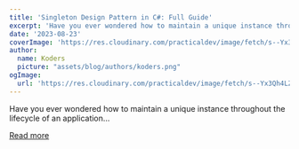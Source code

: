 ```yaml
---
title: 'Singleton Design Pattern in C#: Full Guide'
excerpt: 'Have you ever wondered how to maintain a unique instance throughout the lifecycle of an application...'
date: '2023-08-23'
coverImage: 'https://res.cloudinary.com/practicaldev/image/fetch/s--Yx3Qh4LZ--/c_imagga_scale,f_auto,fl_progressive,h_420,q_auto,w_1000/https://dev-to-uploads.s3.amazonaws.com/uploads/articles/jpl1sigm3pk8q90pwzno.png'
author:
  name: Koders
  picture: "assets/blog/authors/koders.png"
ogImage:
  url: 'https://res.cloudinary.com/practicaldev/image/fetch/s--Yx3Qh4LZ--/c_imagga_scale,f_auto,fl_progressive,h_420,q_auto,w_1000/https://dev-to-uploads.s3.amazonaws.com/uploads/articles/jpl1sigm3pk8q90pwzno.png'
---
```


Have you ever wondered how to maintain a unique instance throughout the lifecycle of an application...

[Read more](https://dev.to/bytehide/singleton-design-pattern-in-c-full-guide-12f0)
